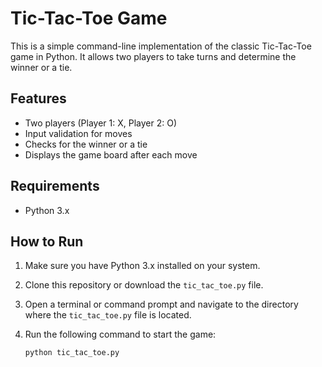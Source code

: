 # Tic-Tac-Toe Game

This is a simple command-line implementation of the classic Tic-Tac-Toe game in Python. It allows two players to take turns and determine the winner or a tie.

## Features

- Two players (Player 1: X, Player 2: O)
- Input validation for moves
- Checks for the winner or a tie
- Displays the game board after each move

## Requirements

- Python 3.x

## How to Run

1. Make sure you have Python 3.x installed on your system.
2. Clone this repository or download the `tic_tac_toe.py` file.
3. Open a terminal or command prompt and navigate to the directory where the `tic_tac_toe.py` file is located.
4. Run the following command to start the game:

   ```bash
   python tic_tac_toe.py
